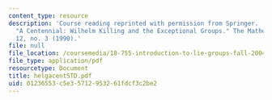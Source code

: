 ```yaml
---
content_type: resource
description: 'Course reading reprinted with permission from Springer.  Helgason, Sigurdur.
  "A Centennial: Wilhelm Killing and the Exceptional Groups." The Mathematical Intelligencer
  12, no. 3 (1990).'
file: null
file_location: /coursemedia/18-755-introduction-to-lie-groups-fall-2004/01236553c5e35712953261fdcf3c2be2_helgacentSTD.pdf
file_type: application/pdf
resourcetype: Document
title: helgacentSTD.pdf
uid: 01236553-c5e3-5712-9532-61fdcf3c2be2
---
```

